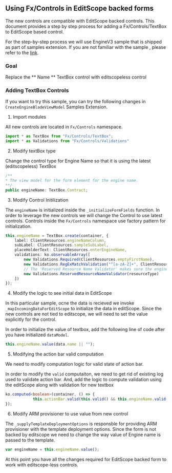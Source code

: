 
## Using Fx/Controls in EditScope backed forms

The new controls are compatible with EditScope backed controls. 
This document provides a step by step process for  adding a Fx/Controls/TextBox to EditScope based control.

For the step-by-step process we will use EngineV3 sample that is shipped as part of samples extension.
If you are not familiar with the sample , please refer to the [link](https://df.onecloud.azure-test.net/#blade/SamplesExtension/SampleMenuBlade/createengine).

### Goal 
Replace the ** Name ** TextBox control with editscopeless control

### Adding TextBox Controls

If you want to try this sample, you can try the following changes in `CreateEngineBladeViewModel` Samples Extension.

1. Import modules

All new controls are located in `Fx/Controls` namespace.

```ts 
import * as TextBox from "Fx/Controls/TextBox";
import * as Validations from "Fx/Controls/Validations"
```

2. Modify textBox type

Change the control type for Engine Name so that it is using the latest (editscopeless) TextBox

```ts
/**
* The view model for the form element for the engine name.
**/
public engineName: TextBox.Contract;
```


3. Modify Control Initilization

The `engineName` is initialized inside the `_initializeFormFields` function. In order to leverage the new controls we will change the Control to use latest controls.
Controls inside the `Fx/Controls` namespace use factory pattern for initialization.


```ts
this.engineName = TextBox.create(container, {
    label: ClientResources.engineNameColumn,
    subLabel: ClientResources.sampleSubLabel,
    placeHolderText: ClientResources.enterEngineName,
    validations: ko.observableArray([
        new Validations.Required(ClientResources.emptyFirstName),
        new Validations.RegExMatchValidation("^[a-zA-Z]+", ClientResources.startsWithLetterValidationMessage),
        // The 'Reserved Resource Name Validator' makes sure the engine name is not a trademark or reserved word.
        new Validations.ReservedResourceNameValidator(resourceType)
    ])
});
```

4. Modify the logic to see initial data in EditScope

In this particular sample, ocne the data is recieved we invoke `_mapIncomingDataForEditScope` to initialize the data in editScope.
Since the new controls are not tied to editscope, we will need to set the value explicitly for the control.

In order to initialize the value of textbox, add the following line of code after you have initialized `dataModel`.

```ts
this.engineName.value(data.name || "");
```

5. Modifying the action bar valid computation

We need to modify computation logic for valid state of action bar.

In order to modify the `valid` computaiton, we need to get rid of existing log used to validate action bar.
And, add the logic to compute validation using the editScope along with validation for new textbox

```ts
ko.computed<boolean>(container, () => {
            this.actionBar.valid(this.valid() && this.engineName.valid());
});
```


6. Modify ARM provisioner to use value from new control

The `_supplyTemplateDeploymentOptions` is responsble for providing ARM provisioner with the template deployment options.
Since the form is not backed by editscope we need to change the way value of Engine name is passed to the template.


```ts
var engineName = this.engineName.value(); 
```


At this point you have all the changes required for EditScope backed form to work with editscope-less controls.


